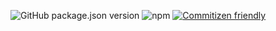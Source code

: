 ![GitHub package.json version](https://img.shields.io/github/package-json/v/darmikon/plop-decorators) ![npm](https://img.shields.io/npm/v/plop-decorators) [![Commitizen friendly](https://img.shields.io/badge/commitizen-friendly-brightgreen.svg)](http://commitizen.github.io/cz-cli/)
